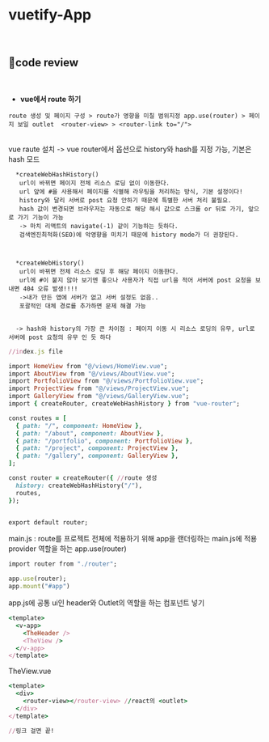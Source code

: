 # vuetify-App


<br>


## 🎇code review
<br />

- **vue에서 route 하기**

``` route 생성 및 페이지 구성 > route가 영향을 미칠 범위지정 app.use(router) > 페이지 보일 outlet  <router-view> > <router-link to="/"> ```

  <br />
  vue raute 설치 -> vue router에서 옵션으로 history와 hash를 지정 가능, 기본은 hash 모드<br />
  
```
  *createWebHashHistory()
   url이 바뀌면 페이지 전체 리소스 로딩 없이 이동한다.
   url 앞에 #을 사용해서 페이지를 식별해 라우팅을 처리하는 방식, 기본 설정이다!
   history와 달리 서버로 post 요청 안하기 때문에 특별한 서버 처리 불필요.
   hash 값이 변경되면 브라우저는 자동으로 해당 해시 값으로 스크롤 or 뒤로 가기, 앞으로 가기 기능이 가능
   -> 마치 리액트의 navigate(-1) 같이 기능하는 듯하다.
   검색엔진최적화(SEO)에 악영향을 미치기 때문에 history mode가 더 권장된다.
   
 

  *createWebHistory()
   url이 바뀌면 전체 리소스 로딩 후 해당 페이지 이동한다.
   url에 #이 붙지 않아 보기엔 좋으나 사용자가 직접 url을 적어 서버에 post 요청을 보내면 404 오류 발생!!!!
   ->내가 만든 앱에 서버가 없고 서버 설정도 없음..
   포괄적인 대체 경로를 추가하면 문제 해결 가능 


  -> hash와 history의 가장 큰 차이점 : 페이지 이동 시 리소스 로딩의 유무, url로 서버에 post 요청의 유무 인 듯 하다 
```

  
```ruby
//index.js file

import HomeView from "@/views/HomeView.vue";
import AboutView from "@/views/AboutView.vue";
import PortfolioView from "@/views/PortfolioView.vue";
import ProjectView from "@/views/ProjectView.vue";
import GalleryView from "@/views/GalleryView.vue";
import { createRouter, createWebHashHistory } from "vue-router";

const routes = [ 
  { path: "/", component: HomeView },
  { path: "/about", component: AboutView },
  { path: "/portfolio", component: PortfolioView },
  { path: "/project", component: ProjectView },
  { path: "/gallery", component: GalleryView },
];

const router = createRouter({ //route 생성
  history: createWebHashHistory("/"), 
  routes,
});


export default router;
```

main.js : route를 프로젝트 전체에 적용하기 위해 app을 랜더링하는 main.js에 적용 <br />
provider 역할을 하는  app.use(router)

```ruby
import router from "./router";

app.use(router);
app.mount("#app")
```

app.js에 공통 ui인 header와 Outlet의 역할을 하는 컴포넌트 넣기
```ruby
<template>
  <v-app>
    <TheHeader />
    <TheView />
  </v-app>
</template>
```

TheView.vue
```ruby
<template>
  <div>
    <router-view></router-view> //react의 <outlet>
  </div>
</template>

//링크 걸면 끝!
```

